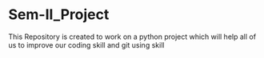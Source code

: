 # Sem-II_Project
This Repository is created to work on a python project which will help all of us to improve our coding skill and git using skill

